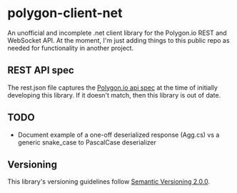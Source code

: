 # polygon-client-net
An unofficial and incomplete .net client library for the Polygon.io REST and WebSocket API.
At the moment, I'm just adding things to this public repo as needed for functionality in another project.


## REST API spec
The rest.json file captures the [Polygon.io api spec](https://api.polygon.io/openapi) at the time of initially developing this library. If it doesn't match, then this library is out of date.

## TODO
 - Document example of a one-off deserialized response (Agg.cs) vs a generic snake_case to PascalCase deserializer

## Versioning
This library's versioning guidelines follow [Semantic Versioning 2.0.0](https://semver.org/).
